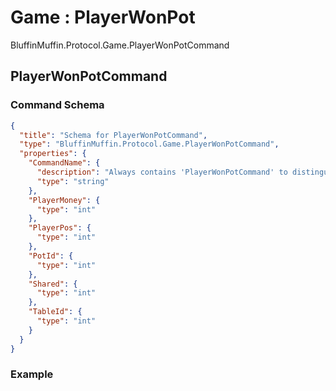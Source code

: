 # Game : PlayerWonPot

BluffinMuffin.Protocol.Game.PlayerWonPotCommand

## PlayerWonPotCommand

### Command Schema

```json
{
  "title": "Schema for PlayerWonPotCommand",
  "type": "BluffinMuffin.Protocol.Game.PlayerWonPotCommand",
  "properties": {
    "CommandName": {
      "description": "Always contains 'PlayerWonPotCommand' to distinguish the command from others.",
      "type": "string"
    },
    "PlayerMoney": {
      "type": "int"
    },
    "PlayerPos": {
      "type": "int"
    },
    "PotId": {
      "type": "int"
    },
    "Shared": {
      "type": "int"
    },
    "TableId": {
      "type": "int"
    }
  }
}
```

### Example


